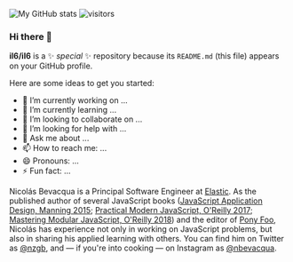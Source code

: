 ![My GitHub stats](https://github-readme-stats.vercel.app/api?username=il6&count_private=true&show_icons=true&theme=radical)
![visitors](https://page-views.glitch.me/badge?page_id=il6.visitor-badge)

### Hi there 👋



**il6/il6** is a ✨ _special_ ✨ repository because its `README.md` (this file) appears on your GitHub profile.

Here are some ideas to get you started:

- 🔭 I’m currently working on ...
- 🌱 I’m currently learning ...
- 👯 I’m looking to collaborate on ...
- 🤔 I’m looking for help with ...
- 💬 Ask me about ...
- 📫 How to reach me: ...
- 😄 Pronouns: ...
- ⚡ Fun fact: ...


Nicolás Bevacqua is a Principal Software Engineer at [Elastic](https://elastic.co). As the published author of several JavaScript books ([JavaScript Application Design, Manning 2015](https://amzn.to/2Zbo5JY); [Practical Modern JavaScript, O'Reilly 2017](https://amzn.to/3efm5F5); [Mastering Modular JavaScript, O'Reilly 2018](https://amzn.to/2W5bvtR)) and the editor of [Pony Foo](https://ponyfoo.com), Nicolás has experience not only in working on JavaScript problems, but also in sharing his applied learning with others. You can find him on Twitter as [@nzgb](https://twitter.com/nzgb), and — if you're into cooking — on Instagram as [@nbevacqua](https://www.instagram.com/nbevacqua/).
